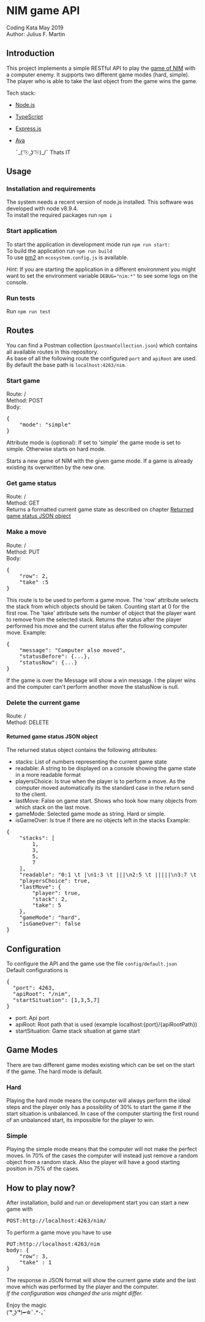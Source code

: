 # NIM game API

Coding Kata May 2019  
Author: Julius F. Martin

## Introduction
This project implements a simple RESTful API to play the [game of NIM](https://en.wikipedia.org/wiki/Nim) with a computer enemy. It supports two different game modes (hard, simple). The player who is able to take the last object from the game wins the game.

Tech stack:
- [Node.js](https://nodejs.org/)
- [TypeScript](https://www.typescriptlang.org/)
- [Express.js](http://expressjs.com/)
- [Ava](https://github.com/avajs)  


    ¯\_( ͡☉ ͜ʖ ͡☉)_/¯  Thats IT

## Usage

### Installation and requirements
The system needs a recent version of node.js installed. This software was developed with node v8.9.4.  
To install the required packages run ```npm i```  

### Start application
To start the application in development mode run ```npm run start:```  
To build the application run ```npm run build```  
To use [pm2](http://pm2.keymetrics.io/docs/usage/quick-start/) an ```ecosystem.config.js``` is available.
  
*Hint*: If you are starting the application in a different environment you might want to set the environment variable ```DEBUG="nim:*"``` to see some logs on the console.
### Run tests
Run ```npm run test```

## Routes
You can find a Postman collection (```postmanCollection.json```) which contains all available routes in this repository.  
As base of all the following route the configured ```port``` and ```apiRoot``` are used. By default the base path is ```localhost:4263/nim```.  
### Start game
Route: /  
Method: POST  
Body: 
<pre>
{
	"mode": "simple"
}
</pre>
Attribute mode is (optional): If set to 'simple' the game mode is set to simple. Otherwise starts on hard mode.  

Starts a new game of NIM with the given game mode. If a game is already existing its overwritten by the new one.
### Get game status
Route: /  
Method: GET  
Returns a formatted current game state as described on chapter [Returned game status JSON object](#returned-game-status-json-object)
### Make a move
Route: /  
Method: PUT  
Body: 
<pre>
{
	"row": 2,
	"take" :5
}
</pre>
This route is to be used to perform a game move. The 'row' attribute selects the stack from which objects should be taken. Counting start at 0 for the first row. The 'take' attribute sets the number of object that the player want to remove from the selected stack.
Returns the status after the player performed his move and the current status after the following computer move. Example:
<pre>
{
    "message": "Computer also moved",
    "statusBefore": {...},
    "statusNow": {...}
}
</pre>
If the game is over the Message will show a win message. I the player wins and the computer can't perform another move the statusNow is null.
### Delete the current game
Route: /  
Method: DELETE  

#### Returned game status JSON object
The returned status object contains the following attributes:
* stacks: List of numbers representing the current game state
* readable: A string to be displayed on a console showing the game state in a more readable format
* playersChoice: Is true when the player is to perform a move. As the computer moved automatically its the standard case in the return send to the client.
* lastMove: False on game start. Shows who took how many objects from which stack on the last move.
* gameMode: Selected game mode as string. Hard or simple.
* isGameOver: Is true if there are no objects left in the stacks
Example:
<pre>
{
    "stacks": [
        1,
        3,
        5,
        7
    ],
    "readable": "0:1 \t |\n1:3 \t |||\n2:5 \t |||||\n3:7 \t |||||||",
    "playersChoice": true,
    "lastMove": {
        "player": true,
        "stack": 2,
        "take": 5
    },
    "gameMode": "hard",
    "isGameOver": false
}
</pre>

## Configuration
To configure the API and the game use the file ```config/default.json```  
Default configurations is
<pre>
{
  "port": 4263,
  "apiRoot": "/nim",
  "startSituation": [1,3,5,7]
}
</pre>
* port: Api port
* apiRoot: Root path that is used (example localhost:{port}/{apiRootPath})
* startSituation: Game stack situation at game start

## Game Modes
There are two different game modes existing which can be set on the start if the game. The hard mode is default.
### Hard
Playing the hard mode means the computer will always perform the ideal steps and the player only has a possibility of 30% to start the game if the start situation is unbalanced. In case of the computer starting the first round of an unbalanced start, its impossible for the player to win.
### Simple
Playing the simple mode means that the computer will not make the perfect moves. In 70% of the cases the computer will instead just remove a random object from a random stack. Also the player will have a good starting position in 75% of the cases.

## How to play now?

After installation, build and run or development start you can start a new game with
<pre>
POST:http://localhost:4263/nim/
</pre>
To perform a game move you have to use
<pre>
PUT:http://localhost:4263/nim
body: {
    "row": 3,
    "take" : 1
}
</pre>
The response in JSON format will show the current game state and the last move which was performed by the player and the computer.  
*If the configuration was changed the uris might differ.*

Enjoy the magic  
( ͡° ͜ʖ ͡°)━☆ﾟ.*･｡ﾟ
